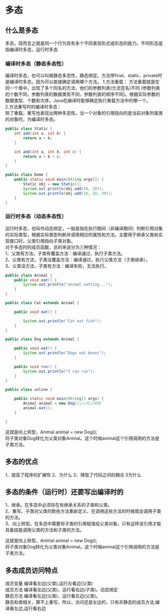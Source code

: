 # 多态

## 什么是多态  

多态，简而言之就是同一个行为具有多个不同表现形式或形态的能力。不同形态是指编译时多态，运行时多态

### 编译时多态（静态多态性）

编译时多态，也可以叫做静态多态性，静态绑定。方法带final、static、private时是编译时多态，因为可以直接确定调用哪个方法。
1.方法重载：
方法重载就是在同一个类中，出现了多个同名的方法，他们的参数列表(方法签名)不同 (参数列表的个数不同，参数列表的数据类型不同，参数列表的顺序不同)。根据实际参数的数据类型、个数和次序，Java在编译时能够确定执行重载方法中的哪一个。  
2.方法重写时的编译时多态：  
除了重载，重写也表现出两种多态性。当一个对象的引用指向的是当前对象所属类的对象时，为编译时多态。

```java
public class Static {
    int add(int a, int b) {
        return a + b;
    }

    int add(int a, int b, int c) {
        return a + b + c;
    }
}
```

```java
public class Dome {
    public static void main(String args[]) {
        Static obj = new Static();
        System.out.println(obj.add(10, 20));
        System.out.println(obj.add(10, 20, 30));
    }
}
```

### 运行时多态（动态多态性）

运行时多态，也叫作动态绑定，一般是指在执行期间（非编译期间）判断引用对象的实际类型，根据实际类型判断并调用相应的属性和方法。主要用于继承父类和实现接口时，父类引用指向子类对象。  
对于多态时的成员函数，总的来说分为三种情况：  
1、父类有方法，子类有覆盖方法：编译通过，执行子类方法。  
2、父类有方法，子类没覆盖方法：编译通过，执行父类方法（子类继承）。  
3、父类没方法，子类有方法：编译失败，无法执行。

```java
public class Animal {
    public void eat() {
        System.out.println("animal eatting...");
    }
}
```

```java
public class Cat extends Animal {

    public void eat() {

        System.out.println("Cat eat fish");
    }
}
```

```java
public class Dog extends Animal {

    public void eat() {
        System.out.println("Dogs eat bones");
    }

    public void run() {
        System.out.println("I can run");
    }
}
```

```java
public class unline {

    public static void main(String[] args) {
        Animal animal = new Dog();//向上转型
        animal.eat();
    }

}
```

这就是向上转型，Animal animal = new Dog();  
将子类对象Dog转化为父类对象Animal。这个时候animal这个引用调用的方法是子类方法。

## 多态的优点  

1、提高了程序的扩展性  2、为什么
2、降低了代码之间的耦合  3为什么

## 多态的条件（运行时）还要写出编译时的

1、继承。在多态中必须存在有继承关系的子类和父类。  
2、重写。子类对父类的默些方法重新定义，在调用这些方法的时候就会调用子类的方法。  
3、向上转型。在多态中需要将子类的引用赋值给父类对象，只有这样该引用才能具备技能调用父类的方法和子类的方法。  

这就是向上转型，Animal animal = new Dog();  
将子类对象Dog转化为父类对象Animal。这个时候animal这个引用调用的方法是子类方法。

## 多态成员访问特点

成员变量 编译看左边(父类),运行左看边(父类)  
成员方法 编译看左边(父类)，运行看右边(子类)。动态绑定  
静态方法  编译看左边(父类)，运行看左边(父类)。  
静态和类相关，算不上重写，所以，访问还是左边的，只有非静态的成员方法,编译看左边,运行看右边

